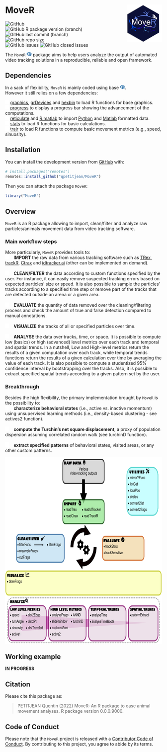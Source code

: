
<!-- README.md is generated from README.Rmd. Please edit that file -->

# MoveR <img src="man/figures/hexsticker.png" height="120" align="right"/>

<!-- badges: start -->

<img alt="GitHub" src="https://img.shields.io/github/license/qpetitjean/MoveR"></br>
<img alt="GitHub R package version (branch)" src="https://img.shields.io/github/r-package/v/qpetitjean/MoveR/MoveRV1?label=Package%20version">
<img alt="GitHub last commit (branch)" src="https://img.shields.io/github/last-commit/qpetitjean/MoveR/MoveRV1"></br>
<img alt="GitHub repo size" src="https://img.shields.io/github/repo-size/qpetitjean/MoveR"></br>
<img alt="GitHub issues" src="https://img.shields.io/github/issues-raw/qpetitjean/MoveR">
<img alt="GitHub closed issues" src="https://img.shields.io/github/issues-closed-raw/qpetitjean/MoveR">

<!-- badges: end -->

The `MoveR`
<img src="man/figures/fa-icon-9b00320707d42527dde67262afb33ded.svg" style="width:1.13em;height:1em" />
package aims to help users analyze the output of automated video
tracking solutions in a reproducible, reliable and open framework.

## Dependencies

In a sack of flexibility, `MoveR` is mainly coded using base
<img src="man/figures/fa-icon-9b00320707d42527dde67262afb33ded.svg" style="width:1.13em;height:1em" />.</br>
However it still relies on a few dependencies:

<img src="man/figures/fa-icon-e8e2d1e4a7c20be153952db8488c61e1.svg" style="width:0.88em;height:1em" /> <a href="https://www.rdocumentation.org/packages/graphics/">graphics</a>,
<a href="https://www.rdocumentation.org/packages/grDevices">grDevices</a>
and <a href="https://www.rdocumentation.org/packages/hexbin">hexbin</a>
to load R functions for base graphics.</br>
<img src="man/figures/fa-icon-e8e2d1e4a7c20be153952db8488c61e1.svg" style="width:0.88em;height:1em" /> <a href="https://github.com/r-lib/progress">progress</a>
to display a progress bar showing the advancement of the
computations.</br>
<img src="man/figures/fa-icon-e8e2d1e4a7c20be153952db8488c61e1.svg" style="width:0.88em;height:1em" /> <a href="https://www.rdocumentation.org/packages/reticulate">reticulate</a>
and
<a href="https://www.rdocumentation.org/packages/R.matlab">R.matlab</a>
to import <a href="https://https://www.python.org/">Python</a> and
<a href="https://mathworks.com/products/matlab.html">Matlab</a>
formatted data.</br>
<img src="man/figures/fa-icon-e8e2d1e4a7c20be153952db8488c61e1.svg" style="width:0.88em;height:1em" /> <a href="https://www.rdocumentation.org/packages/stats">stats</a>
to load R functions for basic calculations.</br>
<img src="man/figures/fa-icon-e8e2d1e4a7c20be153952db8488c61e1.svg" style="width:0.88em;height:1em" /> <a href="https://www.rdocumentation.org/packages/trajr">trajr</a>
to load R functions to compute basic movement metrics (e.g., speed,
sinuosity).</br>

## Installation

You can install the development version from
[GitHub](https://github.com/) with:

``` r
# install.packages("remotes")
remotes::install_github("qpetitjean/MoveR")
```

Then you can attach the package `MoveR`:

``` r
library("MoveR")
```

## Overview

`MoveR` is an R package allowing to import, clean/filter and analyze raw
particles/animals movement data from video tracking software.</br>

### Main workflow steps

More particularly, `MoveR` provides tools to:</br>
<img src="man/figures/fa-icon-e8e2d1e4a7c20be153952db8488c61e1.svg" style="width:0.88em;height:1em" />
  <strong>IMPORT</strong> the raw data from various tracking software
such as <a href="https://trex.run">TRex</a>,
<a href="https://swarm-lab.github.io/trackR">trackR</a>,
<a href="https://ctrax.sourceforge.net/">Ctrax</a> and
<a href="https://idtrackerai.readthedocs.io/en/latest/">idtracker.ai</a>
(other can be implemented on demand).</br></br>
<img src="man/figures/fa-icon-e8e2d1e4a7c20be153952db8488c61e1.svg" style="width:0.88em;height:1em" />
  <strong>CLEAN/FILTER</strong> the data according to custom functions
specified by the user. For instance, it can easily remove suspected
tracking errors based on expected particles’ size or speed. It is also
possible to sample the particles’ tracks according to a specified time
step or remove part of the tracks that are detected outside an arena or
a given area.</br></br>
<img src="man/figures/fa-icon-e8e2d1e4a7c20be153952db8488c61e1.svg" style="width:0.88em;height:1em" />
  <strong>EVALUATE</strong> the quantity of data removed over the
cleaning/filtering process and check the amount of true and false
detection compared to manual annotations.</br></br>
<img src="man/figures/fa-icon-e8e2d1e4a7c20be153952db8488c61e1.svg" style="width:0.88em;height:1em" />
  <strong>VISUALIZE</strong> the tracks of all or specified particles
over time.</br></br>
<img src="man/figures/fa-icon-e8e2d1e4a7c20be153952db8488c61e1.svg" style="width:0.88em;height:1em" />
  <strong>ANALYSE</strong> the data over tracks, time, or space. It is
possible to compute low (basics) or high (advanced) level metrics over
each track and temporal and spatial trends. In a nutshell, Low and
High-level metrics return the results of a given computation over each
track, while temporal trends functions return the results of a given
calculation over time by averaging the value of each track. It is also
possible to compute a studentized 95% confidence interval by
bootstrapping over the tracks. Also, it is possible to extract specified
spatial trends according to a given pattern set by the user.</br>

### Breakthrough

Besides the high flexibility, the primary implementation brought by
`MoveR` is the possibility to:</br>
<img src="man/figures/fa-icon-e8e2d1e4a7c20be153952db8488c61e1.svg" style="width:0.88em;height:1em" />
  <strong>characterize behavioral states</strong> (i.e., active
vs. inactive momentum) using unsupervised learning methods (i.e.,
density-based clustering - see actives2 function).</br></br>
<img src="man/figures/fa-icon-e8e2d1e4a7c20be153952db8488c61e1.svg" style="width:0.88em;height:1em" />
  <strong>compute the Turchin’s net square displacement</strong>, a
proxy of population dispersion assuming correlated random walk (see
turchinD function). </br></br>
<img src="man/figures/fa-icon-e8e2d1e4a7c20be153952db8488c61e1.svg" style="width:0.88em;height:1em" />
  <strong>extract specified patterns</strong> of behavioral states,
visited areas, or any other custom patterns.

<img src="man/figures/WorkFlowMoveR.png" height="600" align="middle"/>

## Working example

<strong>IN PROGRESS</strong>

## Citation

Please cite this package as:

> PETITJEAN Quentin (2022) MoveR: An R package to ease animal movement
> analyses. R package version 0.0.0.9000.

## Code of Conduct

Please note that the `MoveR` project is released with a [Contributor
Code of
Conduct](https://contributor-covenant.org/version/2/0/CODE_OF_CONDUCT.html).
By contributing to this project, you agree to abide by its terms.
